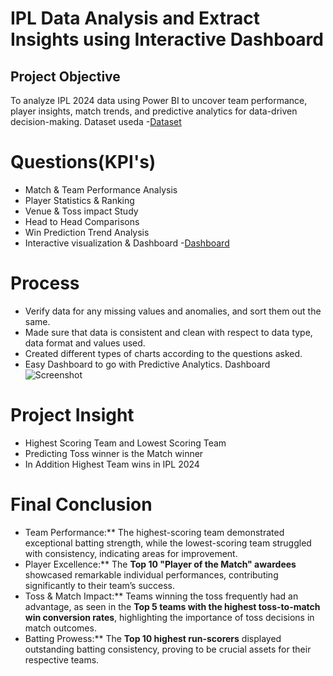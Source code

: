 # IPL Data Analysis and Extract Insights using Interactive Dashboard
## Project Objective
To analyze IPL 2024 data using Power BI to uncover team performance, player insights, match trends, and predictive analytics for data-driven decision-making.
Dataset useda
-<a href="https://github.com/JoseLucas-67/Data-Analysis-Dashboard/commit/d930a21f3e68a88cc19561a0e0d87cf6654f9009">Dataset</a>

# Questions(KPI's)
* Match & Team Performance Analysis
* Player Statistics & Ranking
* Venue & Toss impact Study
* Head to Head Comparisons
* Win Prediction Trend Analysis
* Interactive visualization & Dashboard
-<a href="https://github.com/JoseLucas-67/Data-Analysis-Dashboard/blob/main/Project%20Data%20Analysis.pbix">Dashboard</a>

# Process
- Verify data for any missing values and anomalies, and sort them out the same.
- Made sure that data is consistent and clean with respect to data type, data format and values used.
- Created different types of charts according to the questions asked.
- Easy Dashboard to go with Predictive Analytics.
Dashboard
![Screenshot](https://github.com/user-attachments/assets/40ce58bb-d580-42f3-bdc5-6404b01c9233)

# Project Insight
- Highest Scoring Team and Lowest Scoring Team
- Predicting Toss winner is the Match winner
- In Addition Highest Team wins in IPL 2024

# Final Conclusion 
- Team Performance:** The highest-scoring team demonstrated exceptional batting strength, while the lowest-scoring team struggled with consistency, indicating areas for improvement.  
- Player Excellence:** The **Top 10 "Player of the Match" awardees** showcased remarkable individual performances, contributing significantly to their team’s success.  
- Toss & Match Impact:** Teams winning the toss frequently had an advantage, as seen in the **Top 5 teams with the highest toss-to-match win conversion rates**, highlighting the importance of toss decisions in match outcomes.  
- Batting Prowess:** The **Top 10 highest run-scorers** displayed outstanding batting consistency, proving to be crucial assets for their respective teams.  
